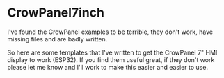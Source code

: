 # CrowPanel7inch
I've found the CrowPanel examples to be terrible, they don't work, have missing files and are badly written.

So here are some templates that I've written to get the CrowPanel 7" HMI display to work (ESP32).  If you find them useful great, if they don't work please let me know and I'll work to make this easier and easier to use.
